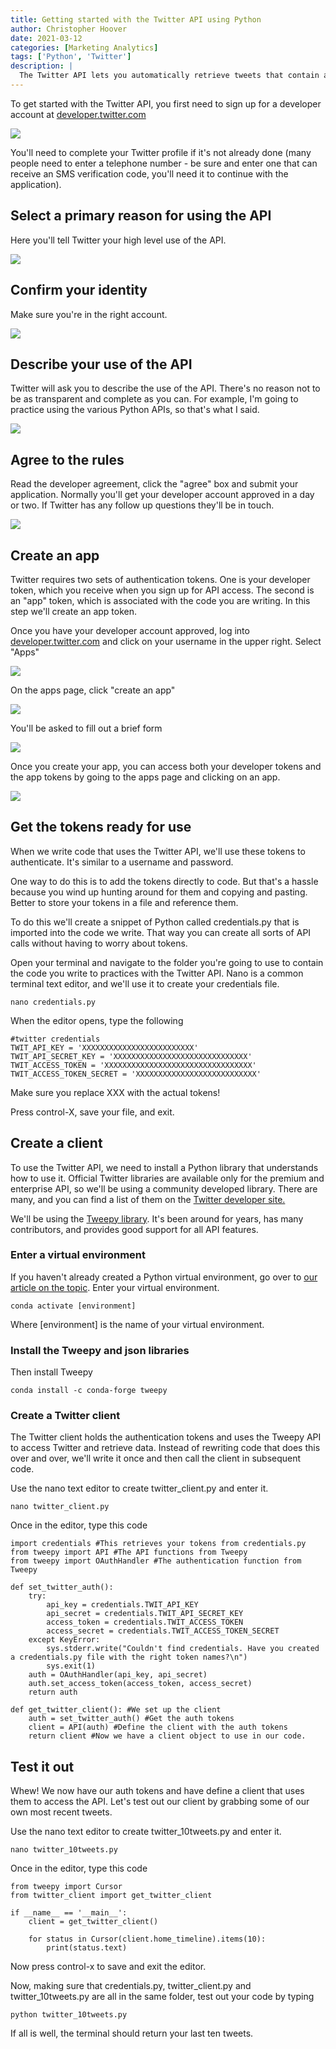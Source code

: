 ```yaml
---
title: Getting started with the Twitter API using Python
author: Christopher Hoover
date: 2021-03-12
categories: [Marketing Analytics]
tags: ['Python', 'Twitter']
description: | 
  The Twitter API lets you automatically retrieve tweets that contain a particular hashtag.
---
```


To get started with the Twitter API, you first need to sign up for a developer account at [developer.twitter.com](https://developer.twitter.com/en/apply/user.html)

![](./twitter_apply1.png)

You'll need to complete your Twitter profile if it's not already done (many people need to enter a telephone number - be sure and enter one that can receive an SMS verification code, you'll need it to continue with the application).

## Select a primary reason for using the API
Here you'll tell Twitter your high level use of the API.

![](./twitter_apply_step2.png)

## Confirm your identity
Make sure you're in the right account.

![](./twitter_applystep3.png)

## Describe your use of the API
Twitter will ask you to describe the use of the API. There's no reason not to be as transparent and complete as you can. For example, I'm going to practice using the various Python APIs, so that's what I said.

![](./twitter_applystep4.png)

## Agree to the rules

Read the developer agreement, click the "agree" box and submit your application. Normally you'll get your developer account approved in a day or two. If Twitter has any follow up questions they'll be in touch.

![](./twitter_applystep5.png)

## Create an app

Twitter requires two sets of authentication tokens. One is your developer token, which you receive when you sign up for API access. The second is an "app" token, which is associated with the code you are writing. In this step we'll create an app token.

Once you have your developer account approved, log into [developer.twitter.com](https://developer.twitter.com) and click on your username in the upper right. Select "Apps"

![](./twitter_create1.png)

On the apps page, click "create an app"

![](./twitter_create2.png)

You'll be asked to fill out a brief form

![](./twitter_apply2.png)

Once you create your app, you can access both your developer tokens and the app tokens by going to the apps page and clicking on an app.

 ![](./twitter_apply3.png)

## Get the tokens ready for use

When we write code that uses the Twitter API, we'll use these tokens to authenticate. It's similar to a username and password.

One way to do this is to add the tokens directly to code. But that's a hassle because you wind up hunting around for them and copying and pasting. Better to store your tokens in a file and reference them.

To do this we'll create a snippet of Python called credentials.py that is imported into the code we write. That way you can create all sorts of API calls without having to worry about tokens.

Open your terminal and navigate to the folder you're going to use to contain the code you write to practices with the Twitter API. Nano is a common terminal text editor, and we'll use it to create your credentials file.

```
nano credentials.py
```

When the editor opens, type the following

```
#twitter credentials
TWIT_API_KEY = 'XXXXXXXXXXXXXXXXXXXXXXXXX'
TWIT_API_SECRET_KEY = 'XXXXXXXXXXXXXXXXXXXXXXXXXXXXXX'
TWIT_ACCESS_TOKEN = 'XXXXXXXXXXXXXXXXXXXXXXXXXXXXXXXXX'
TWIT_ACCESS_TOKEN_SECRET = 'XXXXXXXXXXXXXXXXXXXXXXXXXXX'

```

Make sure you replace XXX with the actual tokens!

Press control-X, save your file, and exit.

## Create a client

To use the Twitter API, we need to install a Python library that understands how to use it. Official Twitter libraries are available only for the premium and enterprise API, so we'll be using a community developed library. There are many, and you can find a list of them on the [Twitter developer site.](https://developer.twitter.com/en/docs/developer-utilities/twitter-libraries)

We'll be using the [Tweepy library](https://github.com/tweepy/tweepy). It's been around for years, has many contributors, and provides good support for all API features.

### Enter a virtual environment
If you haven't already created a Python virtual environment, go over to [our article on the topic](/blog/virtual-environments-in-anaconda). Enter your virtual environment.

```
conda activate [environment]
```
Where [environment] is the name of your virtual environment.

### Install the Tweepy and json libraries
Then install Tweepy

```
conda install -c conda-forge tweepy
```

### Create a Twitter client

The Twitter client holds the authentication tokens and uses the Tweepy API to access Twitter and retrieve data. Instead of rewriting code that does this over and over, we'll write it once and then call the client in subsequent code.

Use the nano text editor to create twitter_client.py and enter it.

```
nano twitter_client.py
```

Once in the editor, type this code

```
import credentials #This retrieves your tokens from credentials.py
from tweepy import API #The API functions from Tweepy
from tweepy import OAuthHandler #The authentication function from Tweepy

def set_twitter_auth():
    try:
        api_key = credentials.TWIT_API_KEY
        api_secret = credentials.TWIT_API_SECRET_KEY
        access_token = credentials.TWIT_ACCESS_TOKEN
        access_secret = credentials.TWIT_ACCESS_TOKEN_SECRET
    except KeyError:
        sys.stderr.write("Couldn't find credentials. Have you created a credentials.py file with the right token names?\n")
        sys.exit(1)
    auth = OAuthHandler(api_key, api_secret)
    auth.set_access_token(access_token, access_secret)
    return auth

def get_twitter_client(): #We set up the client
    auth = set_twitter_auth() #Get the auth tokens
    client = API(auth) #Define the client with the auth tokens
    return client #Now we have a client object to use in our code.
```

## Test it out

Whew! We now have our auth tokens and have define a client that uses them to access the API. Let's test out our client by grabbing some of our own most recent tweets.

Use the nano text editor to create twitter_10tweets.py and enter it.

```
nano twitter_10tweets.py
```

Once in the editor, type this code

```
from tweepy import Cursor
from twitter_client import get_twitter_client

if __name__ == '__main__':
    client = get_twitter_client()

    for status in Cursor(client.home_timeline).items(10):
        print(status.text)
```

Now press control-x to save and exit the editor.

Now, making sure that credentials.py, twitter_client.py and twitter_10tweets.py are all in the same folder, test out your code by typing

```
python twitter_10tweets.py
```
If all is well, the terminal should return your last ten tweets.
